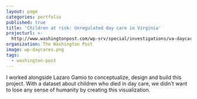 ```yaml
---
layout: page
categories: portfolio
published: true
title: 'Children at risk: Unregulated day care in Virginia'
projecturl: >-
  http://www.washingtonpost.com/wp-srv/special/investigations/va-daycare-deaths/cases/
organization: The Washington Post
image: wp-daycares.png
tags:
  - washington-post
---
```

I worked alongside Lazaro Gamio to conceptualize, design and build this project. With a dataset about children who died in day care, we didn't want to lose any sense of humanity by creating this visualization.